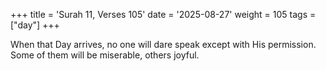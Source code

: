 +++
title = 'Surah 11, Verses 105'
date = '2025-08-27'
weight = 105
tags = ["day"]
+++

When that Day arrives, no one will dare speak except with His permission. Some of them will be miserable, others joyful.